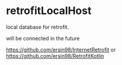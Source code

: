 # retrofitLocalHost
 local database for retrofit.
 
will be connected in the future

 https://github.com/ersin98/InternetRetrofit or https://github.com/ersin98/RetrofitKotlin
